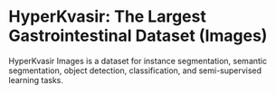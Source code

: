 # HyperKvasir: The Largest Gastrointestinal Dataset (Images)

HyperKvasir Images is a dataset for instance segmentation, semantic segmentation, object detection, classification, and semi-supervised learning tasks.